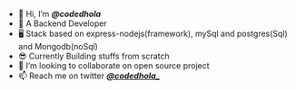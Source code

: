 - 👋 Hi, I’m  ***@codedhola***
- 🌱 A Backend Developer
- 🖥 Stack based on express-nodejs(framework), mySql and postgres(Sql) and Mongodb(noSql)
- 😎 Currently Building stuffs from scratch
- 💞️ I’m looking to collaborate on open source project
- 📫 Reach me on twitter ***[@codedhola_](https://twitter.com/codedhola_)***

<!---
codedhola/codedhola is a ✨ special ✨ repository because its `README.md` (this file) appears on your GitHub profile.
You can click the Preview link to take a look at your changes.
--->
